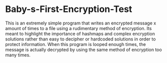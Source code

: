 # Baby-s-First-Encryption-Test
This is an extremely simple program that writes an encrypted message x amount of times to a file using a rudimentary method of encryption. Its meant to highlight the importance of hashmaps and complex encryption solutions rather than easy to decipher or hardcoded solutions in order to protect information. When this program is looped enough times, the message is actually decrypted by using the same method of encryption too many times.
